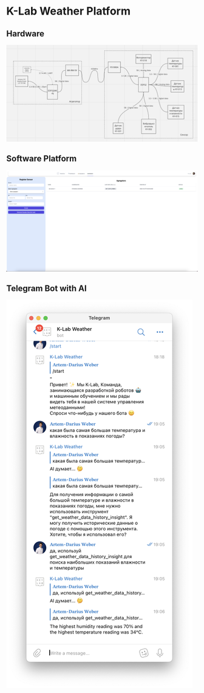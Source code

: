 # K-Lab Weather Platform

## Hardware

![Screenshot 2023-10-07 at 19.07.30.png](assets%2FScreenshot%202023-10-07%20at%2019.07.30.png)

## Software Platform

![Screenshot 2023-10-07 at 19.08.07.png](assets%2FScreenshot%202023-10-07%20at%2019.08.07.png)

## Telegram Bot with AI

![Screenshot 2023-10-07 at 19.08.53.png](assets%2FScreenshot%202023-10-07%20at%2019.08.53.png)